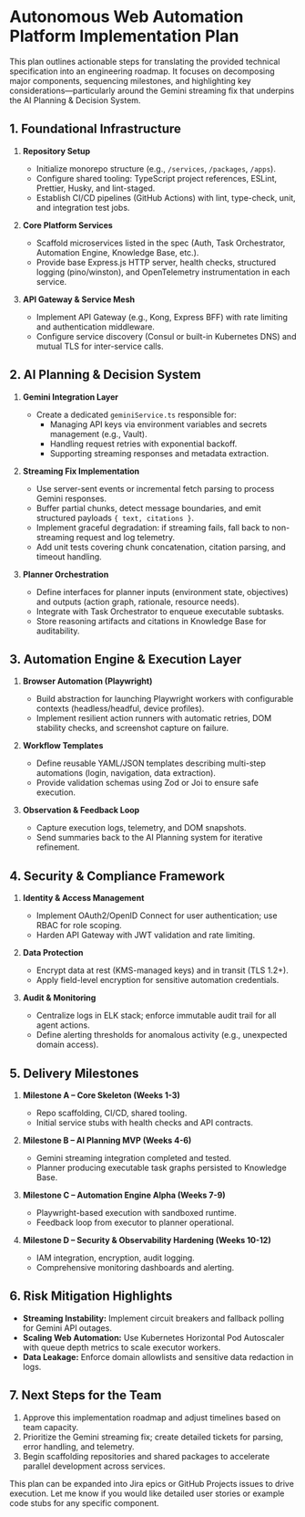 # Autonomous Web Automation Platform Implementation Plan

This plan outlines actionable steps for translating the provided technical specification into an engineering roadmap. It focuses on decomposing major components, sequencing milestones, and highlighting key considerations—particularly around the Gemini streaming fix that underpins the AI Planning & Decision System.

## 1. Foundational Infrastructure

1. **Repository Setup**
   - Initialize monorepo structure (e.g., `/services`, `/packages`, `/apps`).
   - Configure shared tooling: TypeScript project references, ESLint, Prettier, Husky, and lint-staged.
   - Establish CI/CD pipelines (GitHub Actions) with lint, type-check, unit, and integration test jobs.

2. **Core Platform Services**
   - Scaffold microservices listed in the spec (Auth, Task Orchestrator, Automation Engine, Knowledge Base, etc.).
   - Provide base Express.js HTTP server, health checks, structured logging (pino/winston), and OpenTelemetry instrumentation in each service.

3. **API Gateway & Service Mesh**
   - Implement API Gateway (e.g., Kong, Express BFF) with rate limiting and authentication middleware.
   - Configure service discovery (Consul or built-in Kubernetes DNS) and mutual TLS for inter-service calls.

## 2. AI Planning & Decision System

1. **Gemini Integration Layer**
   - Create a dedicated `geminiService.ts` responsible for:
     - Managing API keys via environment variables and secrets management (e.g., Vault).
     - Handling request retries with exponential backoff.
     - Supporting streaming responses and metadata extraction.

2. **Streaming Fix Implementation**
   - Use server-sent events or incremental fetch parsing to process Gemini responses.
   - Buffer partial chunks, detect message boundaries, and emit structured payloads `{ text, citations }`.
   - Implement graceful degradation: if streaming fails, fall back to non-streaming request and log telemetry.
   - Add unit tests covering chunk concatenation, citation parsing, and timeout handling.

3. **Planner Orchestration**
   - Define interfaces for planner inputs (environment state, objectives) and outputs (action graph, rationale, resource needs).
   - Integrate with Task Orchestrator to enqueue executable subtasks.
   - Store reasoning artifacts and citations in Knowledge Base for auditability.

## 3. Automation Engine & Execution Layer

1. **Browser Automation (Playwright)**
   - Build abstraction for launching Playwright workers with configurable contexts (headless/headful, device profiles).
   - Implement resilient action runners with automatic retries, DOM stability checks, and screenshot capture on failure.

2. **Workflow Templates**
   - Define reusable YAML/JSON templates describing multi-step automations (login, navigation, data extraction).
   - Provide validation schemas using Zod or Joi to ensure safe execution.

3. **Observation & Feedback Loop**
   - Capture execution logs, telemetry, and DOM snapshots.
   - Send summaries back to the AI Planning system for iterative refinement.

## 4. Security & Compliance Framework

1. **Identity & Access Management**
   - Implement OAuth2/OpenID Connect for user authentication; use RBAC for role scoping.
   - Harden API Gateway with JWT validation and rate limiting.

2. **Data Protection**
   - Encrypt data at rest (KMS-managed keys) and in transit (TLS 1.2+).
   - Apply field-level encryption for sensitive automation credentials.

3. **Audit & Monitoring**
   - Centralize logs in ELK stack; enforce immutable audit trail for all agent actions.
   - Define alerting thresholds for anomalous activity (e.g., unexpected domain access).

## 5. Delivery Milestones

1. **Milestone A – Core Skeleton (Weeks 1-3)**
   - Repo scaffolding, CI/CD, shared tooling.
   - Initial service stubs with health checks and API contracts.

2. **Milestone B – AI Planning MVP (Weeks 4-6)**
   - Gemini streaming integration completed and tested.
   - Planner producing executable task graphs persisted to Knowledge Base.

3. **Milestone C – Automation Engine Alpha (Weeks 7-9)**
   - Playwright-based execution with sandboxed runtime.
   - Feedback loop from executor to planner operational.

4. **Milestone D – Security & Observability Hardening (Weeks 10-12)**
   - IAM integration, encryption, audit logging.
   - Comprehensive monitoring dashboards and alerting.

## 6. Risk Mitigation Highlights

- **Streaming Instability:** Implement circuit breakers and fallback polling for Gemini API outages.
- **Scaling Web Automation:** Use Kubernetes Horizontal Pod Autoscaler with queue depth metrics to scale executor workers.
- **Data Leakage:** Enforce domain allowlists and sensitive data redaction in logs.

## 7. Next Steps for the Team

1. Approve this implementation roadmap and adjust timelines based on team capacity.
2. Prioritize the Gemini streaming fix; create detailed tickets for parsing, error handling, and telemetry.
3. Begin scaffolding repositories and shared packages to accelerate parallel development across services.

This plan can be expanded into Jira epics or GitHub Projects issues to drive execution. Let me know if you would like detailed user stories or example code stubs for any specific component.
